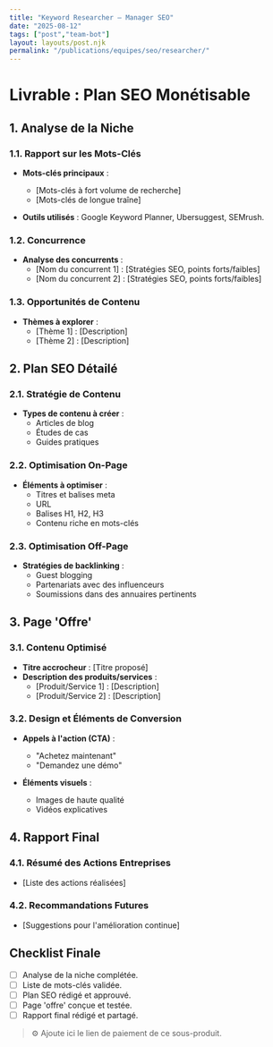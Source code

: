 ```yaml
---
title: "Keyword Researcher — Manager SEO"
date: "2025-08-12"
tags: ["post","team-bot"]
layout: layouts/post.njk
permalink: "/publications/equipes/seo/researcher/"
---
```

# Livrable : Plan SEO Monétisable

## 1. Analyse de la Niche

### 1.1. Rapport sur les Mots-Clés
- **Mots-clés principaux** : 
  - [Mots-clés à fort volume de recherche]
  - [Mots-clés de longue traîne]
  
- **Outils utilisés** : Google Keyword Planner, Ubersuggest, SEMrush.

### 1.2. Concurrence
- **Analyse des concurrents** : 
  - [Nom du concurrent 1] : [Stratégies SEO, points forts/faibles]
  - [Nom du concurrent 2] : [Stratégies SEO, points forts/faibles]

### 1.3. Opportunités de Contenu
- **Thèmes à explorer** : 
  - [Thème 1] : [Description]
  - [Thème 2] : [Description]

## 2. Plan SEO Détailé

### 2.1. Stratégie de Contenu
- **Types de contenu à créer** :
  - Articles de blog
  - Études de cas
  - Guides pratiques

### 2.2. Optimisation On-Page
- **Éléments à optimiser** :
  - Titres et balises meta
  - URL
  - Balises H1, H2, H3
  - Contenu riche en mots-clés

### 2.3. Optimisation Off-Page
- **Stratégies de backlinking** :
  - Guest blogging
  - Partenariats avec des influenceurs
  - Soumissions dans des annuaires pertinents

## 3. Page 'Offre'

### 3.1. Contenu Optimisé
- **Titre accrocheur** : [Titre proposé]
- **Description des produits/services** : 
  - [Produit/Service 1] : [Description]
  - [Produit/Service 2] : [Description]

### 3.2. Design et Éléments de Conversion
- **Appels à l'action (CTA)** :
  - "Achetez maintenant"
  - "Demandez une démo"
  
- **Éléments visuels** :
  - Images de haute qualité
  - Vidéos explicatives

## 4. Rapport Final

### 4.1. Résumé des Actions Entreprises
- [Liste des actions réalisées]

### 4.2. Recommandations Futures
- [Suggestions pour l'amélioration continue]

## Checklist Finale
- [ ] Analyse de la niche complétée.
- [ ] Liste de mots-clés validée.
- [ ] Plan SEO rédigé et approuvé.
- [ ] Page 'offre' conçue et testée.
- [ ] Rapport final rédigé et partagé.

> ⚙️ Ajoute ici le lien de paiement de ce sous-produit.
